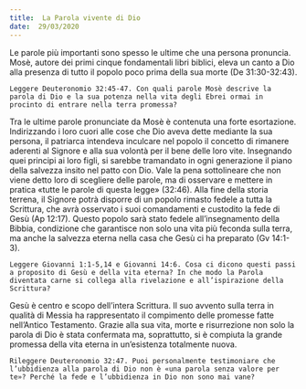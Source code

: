 ```yaml
---
title:  La Parola vivente di Dio
date:  29/03/2020
---
```


Le parole più importanti sono spesso le ultime che una persona pronuncia. Mosè, autore dei primi cinque fondamentali libri biblici, eleva un canto a Dio alla presenza di tutto il popolo poco prima della sua morte (De 31:30-32:43).

`Leggere Deuteronomio 32:45-47. Con quali parole Mosè descrive la parola di Dio e la sua potenza nella vita degli Ebrei ormai in procinto di entrare nella terra promessa?`

Tra le ultime parole pronunciate da Mosè è contenuta una forte esortazione. Indirizzando i loro cuori alle cose che Dio aveva dette mediante la sua persona, il patriarca intendeva inculcare nel popolo il concetto di rimanere aderenti al Signore e alla sua volontà per il bene delle loro vite. Insegnando quei principi ai loro figli, si sarebbe tramandato in ogni generazione il piano della salvezza insito nel patto con Dio. Vale la pena sottolineare che non viene detto loro di scegliere delle parole, ma di osservare e mettere in pratica «tutte le parole di questa legge» (32:46). Alla fine della storia terrena, il Signore potrà disporre di un popolo rimasto fedele a tutta la Scrittura, che avrà osservato i suoi comandamenti e custodito la fede di Gesù (Ap 12:17). Questo popolo sarà stato fedele all’insegnamento della Bibbia, condizione che garantisce non solo una vita più feconda sulla terra, ma anche la salvezza eterna nella casa che Gesù ci ha preparato (Gv 14:1-3).

`Leggere Giovanni 1:1-5,14 e Giovanni 14:6. Cosa ci dicono questi passi a proposito di Gesù e della vita eterna? In che modo la Parola diventata carne si collega alla rivelazione e all’ispirazione della Scrittura?`

Gesù è centro e scopo dell’intera Scrittura. Il suo avvento sulla terra in qualità di Messia ha rappresentato il compimento delle promesse fatte nell’Antico Testamento. Grazie alla sua vita, morte e risurrezione non solo la parola di Dio è stata confermata ma, soprattutto, si è compiuta la grande promessa della vita eterna in un’esistenza totalmente nuova.

`Rileggere Deuteronomio 32:47. Puoi personalmente testimoniare che l’ubbidienza alla parola di Dio non è «una parola senza valore per te»? Perché la fede e l’ubbidienza in Dio non sono mai vane?`